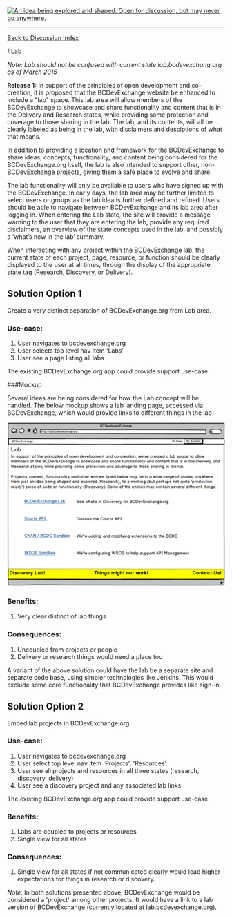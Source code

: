 <a rel="research" href="https://github.com/BCDevExchange/docs/blob/master/discussion/projectstates.md"><img alt="An idea being explored and shaped. Open for discussion, but may never go anywhere." style="border-width:0" src="https://img.shields.io/badge/BCDevExchange-Research-red.svg" title="An idea being explored and shaped. Open for discussion, but may never go anywhere." /></a>

---
[Back to Discussion Index](../discussion_index.md)

#Lab

*Note: Lab should not be confused with current state lab.bcdevexchang.org as of March 2015*

**Release 1:** In support of the principles of open development and co-creation, it is proposed that the BCDevExchange website be enhanced to include a "lab" space. This lab area will allow members of the BCDevExchange to showcase and share functionality and content that is in the Delivery and Research states, while providing some protection and coverage to those sharing in the lab. The lab, and its contents, will all be clearly labeled as being in the lab, with disclaimers and desciptions of what that means. 

In addition to providing a location and framework for the BCDevExchange to share ideas, concepts, functionality, and content being considered for the BCDevExchange.org itself, the lab is also intended to support other, non-BCDevExchange projects, giving them a safe place to evolve and share. 

The lab functionality will only be available to users who have signed up with the BCDevExchange. In early days, the lab area may be further limited to select users or groups as the lab idea is further defined and refined. Users should be able to navigate between BCDevExchange and its lab area after logging in. When entering the Lab state, the site will provide a message warning to the user that they are entering the lab, provide any required disclaimers, an overview of the state concepts used in the lab, and possibly a ‘what’s new in the lab’ summary. 

When interacting with any project within the BCDevExchange lab, the current state of each project, page, resource, or function should be clearly displayed to the user at all times, through the display of the appropriate state tag (Research, Discovery, or Delivery). 

## Solution Option 1 ##

Create a very distinct separation of BCDevExchange.org from Lab area. 

### Use-case:

1. User navigates to bcdevexchange.org
2. User selects top level nav item 'Labs'
3. User see a page listing all labs

The existing BCDevExchange.org app could provide support use-case.   

###Mockup

Several ideas are being considered for how the Lab concept will be handled. The below mockup shows a lab landing page, accessed via BCDevExchange, which would provide links to different things in the lab. 

![Lab Wireframe](../wireframes/Lab.PNG)

### Benefits:
1. Very clear distinct of lab things

### Consequences:
1. Uncoupled from projects or people
2. Delivery or research things would need a place too 

A variant of the above solution could have the lab be a separate site and separate code base, using simpler technologies like Jenkins.  This would exclude some core functionality that BCDevExchange provides like sign-in.

## Solution Option 2 ##

Embed lab projects in BCDevExchange.org

### Use-case:

1. User navigates to bcdevexchange.org
2. User select top level nav item 'Projects', 'Resources'
3. User see all projects and resources in all three states (research, discovery, delivery)
4. User see a discovery project and any associated lab links

The existing BCDevExchange.org app could provide support use-case.   

### Benefits:

1. Labs are coupled to projects or resources
2. Single view for all states

### Consequences:

1. Single view for all states if not communicated clearly would lead higher expectations for things in research or discovery.

*Note:*
In both solutions presented above, BCDevExchange would be considered a 'project' among other projects.  It would have a link to a lab version of BCDevExchange (currently located at lab.bcdevexchange.org).  